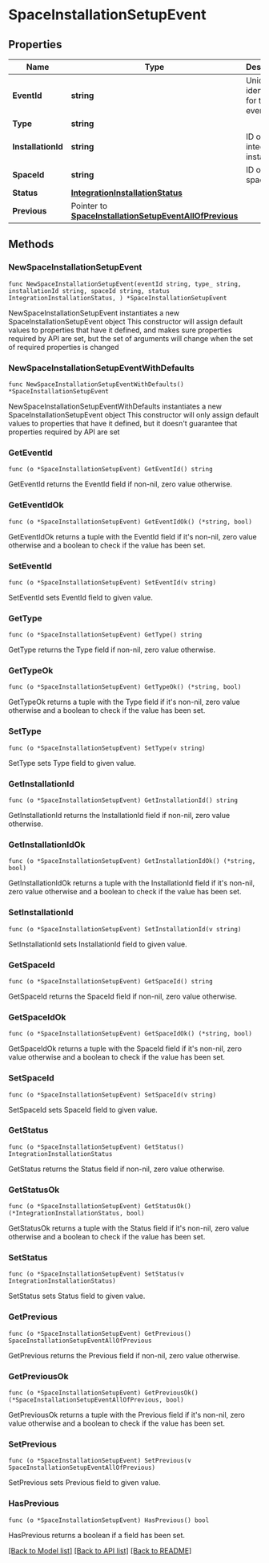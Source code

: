 # SpaceInstallationSetupEvent

## Properties

Name | Type | Description | Notes
------------ | ------------- | ------------- | -------------
**EventId** | **string** | Unique identifier for the event. | 
**Type** | **string** |  | 
**InstallationId** | **string** | ID of the integration installation | 
**SpaceId** | **string** | ID of the space | 
**Status** | [**IntegrationInstallationStatus**](IntegrationInstallationStatus.md) |  | 
**Previous** | Pointer to [**SpaceInstallationSetupEventAllOfPrevious**](SpaceInstallationSetupEventAllOfPrevious.md) |  | [optional] 

## Methods

### NewSpaceInstallationSetupEvent

`func NewSpaceInstallationSetupEvent(eventId string, type_ string, installationId string, spaceId string, status IntegrationInstallationStatus, ) *SpaceInstallationSetupEvent`

NewSpaceInstallationSetupEvent instantiates a new SpaceInstallationSetupEvent object
This constructor will assign default values to properties that have it defined,
and makes sure properties required by API are set, but the set of arguments
will change when the set of required properties is changed

### NewSpaceInstallationSetupEventWithDefaults

`func NewSpaceInstallationSetupEventWithDefaults() *SpaceInstallationSetupEvent`

NewSpaceInstallationSetupEventWithDefaults instantiates a new SpaceInstallationSetupEvent object
This constructor will only assign default values to properties that have it defined,
but it doesn't guarantee that properties required by API are set

### GetEventId

`func (o *SpaceInstallationSetupEvent) GetEventId() string`

GetEventId returns the EventId field if non-nil, zero value otherwise.

### GetEventIdOk

`func (o *SpaceInstallationSetupEvent) GetEventIdOk() (*string, bool)`

GetEventIdOk returns a tuple with the EventId field if it's non-nil, zero value otherwise
and a boolean to check if the value has been set.

### SetEventId

`func (o *SpaceInstallationSetupEvent) SetEventId(v string)`

SetEventId sets EventId field to given value.


### GetType

`func (o *SpaceInstallationSetupEvent) GetType() string`

GetType returns the Type field if non-nil, zero value otherwise.

### GetTypeOk

`func (o *SpaceInstallationSetupEvent) GetTypeOk() (*string, bool)`

GetTypeOk returns a tuple with the Type field if it's non-nil, zero value otherwise
and a boolean to check if the value has been set.

### SetType

`func (o *SpaceInstallationSetupEvent) SetType(v string)`

SetType sets Type field to given value.


### GetInstallationId

`func (o *SpaceInstallationSetupEvent) GetInstallationId() string`

GetInstallationId returns the InstallationId field if non-nil, zero value otherwise.

### GetInstallationIdOk

`func (o *SpaceInstallationSetupEvent) GetInstallationIdOk() (*string, bool)`

GetInstallationIdOk returns a tuple with the InstallationId field if it's non-nil, zero value otherwise
and a boolean to check if the value has been set.

### SetInstallationId

`func (o *SpaceInstallationSetupEvent) SetInstallationId(v string)`

SetInstallationId sets InstallationId field to given value.


### GetSpaceId

`func (o *SpaceInstallationSetupEvent) GetSpaceId() string`

GetSpaceId returns the SpaceId field if non-nil, zero value otherwise.

### GetSpaceIdOk

`func (o *SpaceInstallationSetupEvent) GetSpaceIdOk() (*string, bool)`

GetSpaceIdOk returns a tuple with the SpaceId field if it's non-nil, zero value otherwise
and a boolean to check if the value has been set.

### SetSpaceId

`func (o *SpaceInstallationSetupEvent) SetSpaceId(v string)`

SetSpaceId sets SpaceId field to given value.


### GetStatus

`func (o *SpaceInstallationSetupEvent) GetStatus() IntegrationInstallationStatus`

GetStatus returns the Status field if non-nil, zero value otherwise.

### GetStatusOk

`func (o *SpaceInstallationSetupEvent) GetStatusOk() (*IntegrationInstallationStatus, bool)`

GetStatusOk returns a tuple with the Status field if it's non-nil, zero value otherwise
and a boolean to check if the value has been set.

### SetStatus

`func (o *SpaceInstallationSetupEvent) SetStatus(v IntegrationInstallationStatus)`

SetStatus sets Status field to given value.


### GetPrevious

`func (o *SpaceInstallationSetupEvent) GetPrevious() SpaceInstallationSetupEventAllOfPrevious`

GetPrevious returns the Previous field if non-nil, zero value otherwise.

### GetPreviousOk

`func (o *SpaceInstallationSetupEvent) GetPreviousOk() (*SpaceInstallationSetupEventAllOfPrevious, bool)`

GetPreviousOk returns a tuple with the Previous field if it's non-nil, zero value otherwise
and a boolean to check if the value has been set.

### SetPrevious

`func (o *SpaceInstallationSetupEvent) SetPrevious(v SpaceInstallationSetupEventAllOfPrevious)`

SetPrevious sets Previous field to given value.

### HasPrevious

`func (o *SpaceInstallationSetupEvent) HasPrevious() bool`

HasPrevious returns a boolean if a field has been set.


[[Back to Model list]](../README.md#documentation-for-models) [[Back to API list]](../README.md#documentation-for-api-endpoints) [[Back to README]](../README.md)


